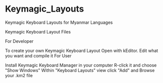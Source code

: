 # Keymagic_Layouts
Keymagic Keyboard Layouts for Myanmar Languages

Keymagic Keyboard Layout Files

For Developer

To create your own Keymagic Keyboard Layout Open with kEditor.
Edit what you want and compile it
For User

Install Keymagic Keyboard Manager in your computer
R-click it and choose "Show Windows"
Within "Keyboard Layouts" view click "Add" and Browse your .km2 file
